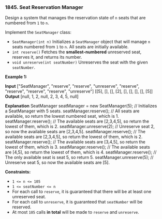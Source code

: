 ### 1845\. Seat Reservation Manager

Design a system that manages the reservation state of `n` seats that are numbered from `1` to `n`.

Implement the `SeatManager` class:

*   `SeatManager(int n)` Initializes a `SeatManager` object that will manage `n` seats numbered from `1` to `n`. All seats are initially available.
*   `int reserve()` Fetches the **smallest-numbered** unreserved seat, reserves it, and returns its number.
*   `void unreserve(int seatNumber)` Unreserves the seat with the given `seatNumber`.

**Example 1:**

**Input**
\["SeatManager", "reserve", "reserve", "unreserve", "reserve", "reserve", "reserve", "reserve", "unreserve"\]
\[\[5\], \[\], \[\], \[2\], \[\], \[\], \[\], \[\], \[5\]\]
**Output**
\[null, 1, 2, null, 2, 3, 4, 5, null\]

**Explanation**
SeatManager seatManager = new SeatManager(5); // Initializes a SeatManager with 5 seats.
seatManager.reserve();    // All seats are available, so return the lowest numbered seat, which is 1.
seatManager.reserve();    // The available seats are \[2,3,4,5\], so return the lowest of them, which is 2.
seatManager.unreserve(2); // Unreserve seat 2, so now the available seats are \[2,3,4,5\].
seatManager.reserve();    // The available seats are \[2,3,4,5\], so return the lowest of them, which is 2.
seatManager.reserve();    // The available seats are \[3,4,5\], so return the lowest of them, which is 3.
seatManager.reserve();    // The available seats are \[4,5\], so return the lowest of them, which is 4.
seatManager.reserve();    // The only available seat is seat 5, so return 5.
seatManager.unreserve(5); // Unreserve seat 5, so now the available seats are \[5\].

**Constraints:**

*   `1 <= n <= 105`
*   `1 <= seatNumber <= n`
*   For each call to `reserve`, it is guaranteed that there will be at least one unreserved seat.
*   For each call to `unreserve`, it is guaranteed that `seatNumber` will be reserved.
*   At most `105` calls **in total** will be made to `reserve` and `unreserve`.
